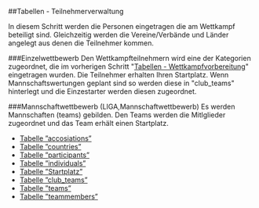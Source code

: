 ##Tabellen - Teilnehmerverwaltung

In diesem Schritt werden die Personen eingetragen die am Wettkampf beteiligt sind. Gleichzeitig werden die Vereine/Verbände und Länder angelegt aus denen die Teilnehmer kommen.

###Einzelwettbewerb
Den Wettkampfteilnehmern wird eine der Kategorien zugeordnet, die im vorherigen Schritt "[Tabellen - Wettkampfvorbereitung](de_kapitel_03_01.md)" eingetragen wurden.
Die Teilnehmer erhalten Ihren Startplatz.
Wenn Mannschaftswertungen geplant sind so werden diese in "club_teams" hinterlegt und die Einzestarter werden diesen zugeordnet.

###Mannschaftwettbewerb (LIGA,Mannschaftwettbewerb)
Es werden Mannschaften (teams) gebilden. Den Teams werden die Mitlglieder zugeordnet und das Team erhält einen Startplatz.

* [Tabelle ”accosiations”](de_kapitel_03_01.md)
* [Tabelle ”countries”](de_kapitel_03_02.md)
* [Tabelle ”participants”](de_kapitel_03_03.md)
* [Tabelle ”individuals”](de_kapitel_03_04.md)
* [Tabelle ”Startplatz”](de_kapitel_03_05.md)
* [Tabelle ”club_teams”](de_kapitel_03_06.md)
* [Tabelle ”teams”](de_kapitel_03_07.md)
* [Tabelle ”teammembers”](de_kapitel_03_08.md)
